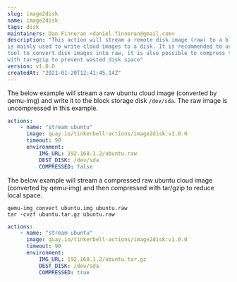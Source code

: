 ```yaml
---
slug: image2disk
name: image2disk
tags: disk
maintainers: Dan Finneran <daniel.finneran@gmail.com>
description: "This action will stream a remote disk image (raw) to a block device, and
is mainly used to write cloud images to a disk. It is recommended to use the `qemu-img`
tool to convert disk images into raw, it is also possible to compress the raw images
with tar+gzip to prevent wasted disk space"
version: v1.0.0
createdAt: "2021-01-20T12:41:45.14Z"
---
```


The below example will stream a raw ubuntu cloud image (converted by qemu-img) and write
it to the block storage disk `/dev/sda`. The raw image is uncompressed in this example.

```yaml
actions:
    - name: "stream ubuntu"
      image: quay.io/tinkerbell-actions/image2disk:v1.0.0
      timeout: 90
      environment:
          IMG_URL: 192.168.1.2/ubuntu.raw
          DEST_DISK: /dev/sda
          COMPRESSED: false
```

The below example will stream a compressed raw ubuntu cloud image (converted by qemu-img)
and then compressed with tar/gzip to reduce local space.

```
qemu-img convert ubuntu.img ubuntu.raw
tar -cvzf ubuntu.tar.gz ubuntu.raw
```

```yaml
actions:
    - name: "stream ubuntu"
      image: quay.io/tinkerbell-actions/image2disk:v1.0.0
      timeout: 90
      environment:
          IMG_URL: 192.168.1.2/ubuntu.tar.gz
          DEST_DISK: /dev/sda
          COMPRESSED: true
```
